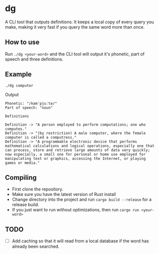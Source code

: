 
# dg

A CLI tool that outputs definitions. It keeps a local copy of every query you make, making it very fast if you query the same word more than once.

## How to use

Run `./dg <your-word>` and the CLI tool will output it's phonetic, part of speech and three definitions.

## Example

```shell
./dg computer
```

Output 
```
Phonetic: "/kəmˈpjuːtə/"
Part of speech: "noun"

Definitions

Definition -> "A person employed to perform computations; one who computes."
Definition -> "(by restriction) A male computer, where the female computer is called a computress."
Definition -> "A programmable electronic device that performs mathematical calculations and logical operations, especially one that can process, store and retrieve large amounts of data very quickly; now especially, a small one for personal or home use employed for manipulating text or graphics, accessing the Internet, or playing games or media."
```

## Compiling

- First clone the repository.
- Make sure you have the latest version of Rust install
- Change directory into the project and run `cargo build --release` for a release build.
- If you just want to run without optimizations, then run `cargo run <your-word>`

## TODO

- [ ] Add caching so that it will read from a local database if the word has already been searched.
